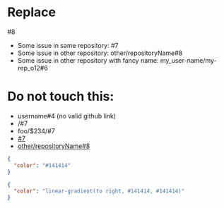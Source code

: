 # Replace

#8

* Some issue in same repository: #7
* Some issue in other repository: other/repositoryName#8
* Some issue in other repository with fancy name: my_user-name/my-rep_o12#6

# Do not touch this:
 * username#4 (no valid github link)
 * /#7
 * foo/$234/#7
 * [#7](http://shouldnottouchthis/)
 * [other/repositoryName#8](http://shouldnottouchthis/)

```json
{
  "color": "#141414"
}
```

```json
{
  "color": "linear-gradient(to right, #141414, #141414)"
}
```